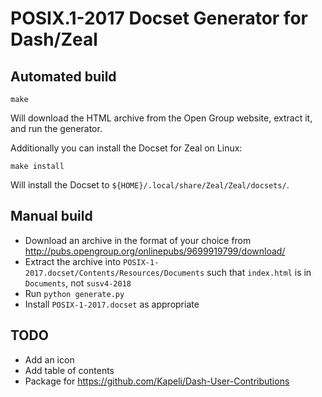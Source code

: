 # POSIX.1-2017 Docset Generator for Dash/Zeal

## Automated build
```shell
make
```
Will download the HTML archive from the Open Group website, extract it, and run
the generator.

Additionally you can install the Docset for Zeal on Linux:
```shell
make install
```
Will install the Docset to `${HOME}/.local/share/Zeal/Zeal/docsets/`.

## Manual build
- Download an archive in the format of your choice from
  http://pubs.opengroup.org/onlinepubs/9699919799/download/
- Extract the archive into `POSIX-1-2017.docset/Contents/Resources/Documents`
  such that `index.html` is in `Documents`, not `susv4-2018`
- Run `python generate.py`
- Install `POSIX-1-2017.docset` as appropriate

## TODO
- Add an icon
- Add table of contents
- Package for https://github.com/Kapeli/Dash-User-Contributions